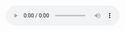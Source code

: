 <div class="music-sample">
<audio controls>
    <source src="../music/A Summer Day By The Sea.wav" type="audio/wav">
    Your browser does not support the <audio> element.
</audio>
</div>